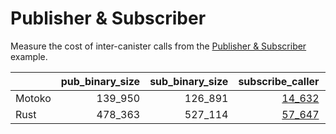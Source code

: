 # Publisher & Subscriber

Measure the cost of inter-canister calls from the [Publisher & Subscriber](https://github.com/dfinity/examples/tree/master/motoko/pub-sub) example.


| |pub_binary_size|sub_binary_size|subscribe_caller|subscribe_callee|publish_caller|publish_callee|
|--|--:|--:|--:|--:|--:|--:|
|Motoko|139_950|126_891|[14_632](mo_subscribe.svg)|[8_451](mo_pub_register.svg)|[10_530](mo_publish.svg)|[3_662](mo_sub_update.svg)|
|Rust|478_363|527_114|[57_647](rs_subscribe.svg)|[38_523](rs_pub_register.svg)|[81_062](rs_publish.svg)|[45_691](rs_sub_update.svg)|
